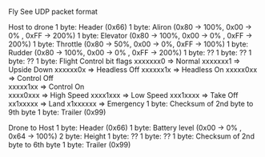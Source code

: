 Fly See UDP packet format

Host to drone
 1 byte: Header (0x66)
 1 byte: Aliron (0x80 -> 100%, 0x00 -> 0%  , 0xFF -> 200%)
 1 byte: Elevator (0x80 -> 100%, 0x00 -> 0%  , 0xFF -> 200%)
 1 byte: Throttle (0x80 -> 50%, 0x00 -> 0%, 0xFF -> 100%)
 1 byte: Rudder (0x80 -> 100%, 0x00 -> 0%  , 0xFF -> 200%)
 1 byte: ??
 1 byte: ??
 1 byte: ??
 1 byte: Flight Control bit flags 
 		 xxxxxxx0  => Normal 
 		 xxxxxxx1  => Upside Down
		 xxxxxx0x  => Headless Off
		 xxxxxx1x  => Headless On
		 xxxxx0xx  => Control Off 		 
 		 xxxxx1xx  => Control On 		 
 		 xxxx0xxx  => High Speed
 		 xxxx1xxx  => Low Speed
 		 xxx1xxxx  => Take Off
 		 xx1xxxxx  => Land
 		 x1xxxxxx  => Emergency 
 1 byte: Checksum of 2nd byte to 9th byte
 1 byte: Trailer (0x99)


Drone to Host
 1 byte: Header (0x66)
 1 byte: Battery level (0x00 -> 0% , 0x64 -> 100%)
 2 byte: Height
 1 byte: ??
 1 byte: ??
 1 byte: Checksum of 2nd byte to 6th byte
 1 byte: Trailer (0x99)
